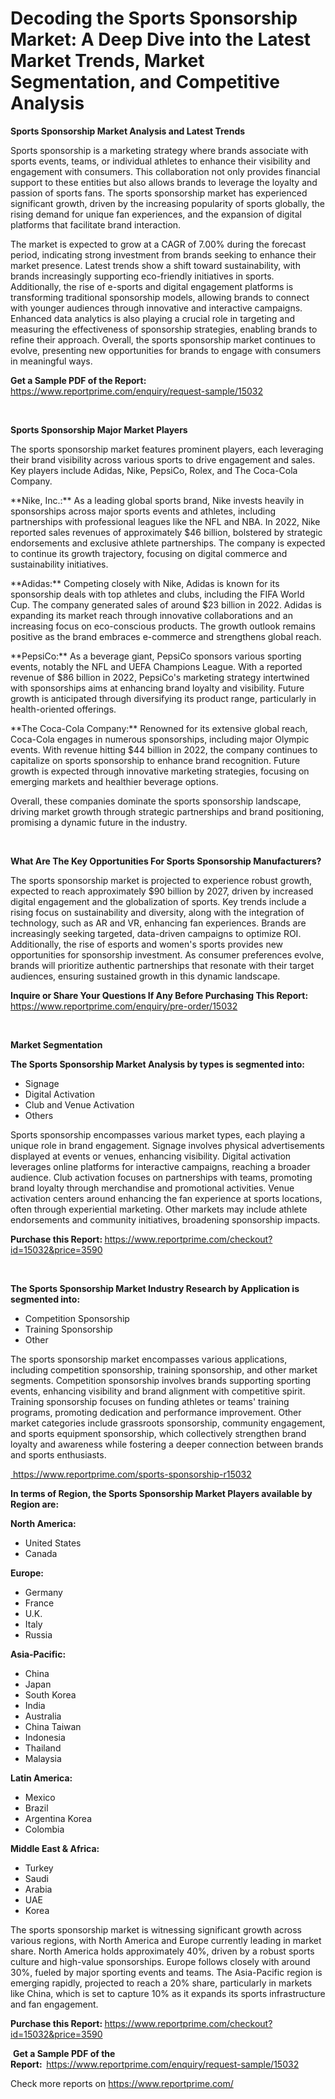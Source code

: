 <p><h1>Decoding the Sports Sponsorship Market: A Deep Dive into the Latest Market Trends, Market Segmentation, and Competitive Analysis</h1></p><p><strong>Sports Sponsorship Market Analysis and Latest Trends</strong></p>
<p><p>Sports sponsorship is a marketing strategy where brands associate with sports events, teams, or individual athletes to enhance their visibility and engagement with consumers. This collaboration not only provides financial support to these entities but also allows brands to leverage the loyalty and passion of sports fans. The sports sponsorship market has experienced significant growth, driven by the increasing popularity of sports globally, the rising demand for unique fan experiences, and the expansion of digital platforms that facilitate brand interaction.</p><p>The market is expected to grow at a CAGR of 7.00% during the forecast period, indicating strong investment from brands seeking to enhance their market presence. Latest trends show a shift toward sustainability, with brands increasingly supporting eco-friendly initiatives in sports. Additionally, the rise of e-sports and digital engagement platforms is transforming traditional sponsorship models, allowing brands to connect with younger audiences through innovative and interactive campaigns. Enhanced data analytics is also playing a crucial role in targeting and measuring the effectiveness of sponsorship strategies, enabling brands to refine their approach. Overall, the sports sponsorship market continues to evolve, presenting new opportunities for brands to engage with consumers in meaningful ways.</p></p>
<p><strong>Get a Sample PDF of the Report:&nbsp;</strong> <a href="https://www.reportprime.com/enquiry/request-sample/15032?utm_campaign=2268&utm_medium=2&utm_source=Github&utm_content=ia&utm_term=20032025&utm_id=sports-sponsorship">https://www.reportprime.com/enquiry/request-sample/15032</a></p>
<p>&nbsp;</p>
<p><strong>Sports Sponsorship Major Market Players</strong></p>
<p><p>The sports sponsorship market features prominent players, each leveraging their brand visibility across various sports to drive engagement and sales. Key players include Adidas, Nike, PepsiCo, Rolex, and The Coca-Cola Company.</p><p>**Nike, Inc.:** As a leading global sports brand, Nike invests heavily in sponsorships across major sports events and athletes, including partnerships with professional leagues like the NFL and NBA. In 2022, Nike reported sales revenues of approximately $46 billion, bolstered by strategic endorsements and exclusive athlete partnerships. The company is expected to continue its growth trajectory, focusing on digital commerce and sustainability initiatives.</p><p>**Adidas:** Competing closely with Nike, Adidas is known for its sponsorship deals with top athletes and clubs, including the FIFA World Cup. The company generated sales of around $23 billion in 2022. Adidas is expanding its market reach through innovative collaborations and an increasing focus on eco-conscious products. The growth outlook remains positive as the brand embraces e-commerce and strengthens global reach.</p><p>**PepsiCo:** As a beverage giant, PepsiCo sponsors various sporting events, notably the NFL and UEFA Champions League. With a reported revenue of $86 billion in 2022, PepsiCo's marketing strategy intertwined with sponsorships aims at enhancing brand loyalty and visibility. Future growth is anticipated through diversifying its product range, particularly in health-oriented offerings.</p><p>**The Coca-Cola Company:** Renowned for its extensive global reach, Coca-Cola engages in numerous sponsorships, including major Olympic events. With revenue hitting $44 billion in 2022, the company continues to capitalize on sports sponsorship to enhance brand recognition. Future growth is expected through innovative marketing strategies, focusing on emerging markets and healthier beverage options.</p><p>Overall, these companies dominate the sports sponsorship landscape, driving market growth through strategic partnerships and brand positioning, promising a dynamic future in the industry.</p></p>
<p>&nbsp;</p>
<p><strong>What Are The Key Opportunities For Sports Sponsorship Manufacturers?</strong></p>
<p><p>The sports sponsorship market is projected to experience robust growth, expected to reach approximately $90 billion by 2027, driven by increased digital engagement and the globalization of sports. Key trends include a rising focus on sustainability and diversity, along with the integration of technology, such as AR and VR, enhancing fan experiences. Brands are increasingly seeking targeted, data-driven campaigns to optimize ROI. Additionally, the rise of esports and women's sports provides new opportunities for sponsorship investment. As consumer preferences evolve, brands will prioritize authentic partnerships that resonate with their target audiences, ensuring sustained growth in this dynamic landscape.</p></p>
<p><strong>Inquire or Share Your Questions If Any Before Purchasing This Report:</strong> <a href="https://www.reportprime.com/enquiry/pre-order/15032?utm_campaign=2268&utm_medium=2&utm_source=Github&utm_content=ia&utm_term=20032025&utm_id=sports-sponsorship">https://www.reportprime.com/enquiry/pre-order/15032</a></p>
<p>&nbsp;</p>
<p><strong>Market Segmentation</strong></p>
<p><strong>The Sports Sponsorship Market Analysis by types is segmented into:</strong></p>
<p><ul><li>Signage</li><li>Digital Activation</li><li>Club and Venue Activation</li><li>Others</li></ul></p>
<p><p>Sports sponsorship encompasses various market types, each playing a unique role in brand engagement. Signage involves physical advertisements displayed at events or venues, enhancing visibility. Digital activation leverages online platforms for interactive campaigns, reaching a broader audience. Club activation focuses on partnerships with teams, promoting brand loyalty through merchandise and promotional activities. Venue activation centers around enhancing the fan experience at sports locations, often through experiential marketing. Other markets may include athlete endorsements and community initiatives, broadening sponsorship impacts.</p></p>
<p><strong>Purchase this Report:&nbsp;</strong><a href="https://www.reportprime.com/checkout?id=15032&price=3590&utm_campaign=2268&utm_medium=2&utm_source=Github&utm_content=ia&utm_term=20032025&utm_id=sports-sponsorship">https://www.reportprime.com/checkout?id=15032&price=3590</a></p>
<p>&nbsp;</p>
<p><strong>The Sports Sponsorship Market Industry Research by Application is segmented into:</strong></p>
<p><ul><li>Competition Sponsorship</li><li>Training Sponsorship</li><li>Other</li></ul></p>
<p><p>The sports sponsorship market encompasses various applications, including competition sponsorship, training sponsorship, and other market segments. Competition sponsorship involves brands supporting sporting events, enhancing visibility and brand alignment with competitive spirit. Training sponsorship focuses on funding athletes or teams' training programs, promoting dedication and performance improvement. Other market categories include grassroots sponsorship, community engagement, and sports equipment sponsorship, which collectively strengthen brand loyalty and awareness while fostering a deeper connection between brands and sports enthusiasts.</p></p>
<p><a href="https://www.reportprime.com/sports-sponsorship-r15032?utm_campaign=2268&utm_medium=2&utm_source=Github&utm_content=ia&utm_term=20032025&utm_id=sports-sponsorship">&nbsp;https://www.reportprime.com/sports-sponsorship-r15032</a></p>
<p><strong>In terms of Region, the Sports Sponsorship Market Players available by Region are:</strong></p>
<p>
    <p> <strong> North America: </strong>
        <ul>
            <li>United States</li>
            <li>Canada</li>
        </ul>
        </p> 
    <p> <strong> Europe: </strong>
        <ul>
            <li>Germany</li>
            <li>France</li>
            <li>U.K.</li>
            <li>Italy</li>
            <li>Russia</li>
        </ul>
        </p> 
    <p> <strong> Asia-Pacific: </strong>
        <ul>
            <li>China</li>
            <li>Japan</li>
            <li>South Korea</li>
            <li>India</li>
            <li>Australia</li>
            <li>China Taiwan</li>
            <li>Indonesia</li>
            <li>Thailand</li>
            <li>Malaysia</li>
        </ul>
        </p> 
    <p> <strong> Latin America: </strong>
        <ul>
            <li>Mexico</li>
            <li>Brazil</li>
            <li>Argentina Korea</li>
            <li>Colombia</li>
        </ul>
        </p> 
    <p> <strong> Middle East & Africa: </strong>
        <ul>
            <li>Turkey</li>
            <li>Saudi</li>
            <li>Arabia</li>
            <li>UAE</li>
            <li>Korea</li>
        </ul>
    </p>
    </p>
<p><p>The sports sponsorship market is witnessing significant growth across various regions, with North America and Europe currently leading in market share. North America holds approximately 40%, driven by a robust sports culture and high-value sponsorships. Europe follows closely with around 30%, fueled by major sporting events and teams. The Asia-Pacific region is emerging rapidly, projected to reach a 20% share, particularly in markets like China, which is set to capture 10% as it expands its sports infrastructure and fan engagement.</p></p>
<p><strong>Purchase this Report: </strong><a href="https://www.reportprime.com/checkout?id=15032&price=3590&utm_campaign=2268&utm_medium=2&utm_source=Github&utm_content=ia&utm_term=20032025&utm_id=sports-sponsorship">https://www.reportprime.com/checkout?id=15032&price=3590</a></p>
<p>&nbsp;<strong>Get a Sample PDF of the Report:&nbsp;&nbsp;</strong><a href="https://www.reportprime.com/enquiry/request-sample/15032?utm_campaign=2268&utm_medium=2&utm_source=Github&utm_content=ia&utm_term=20032025&utm_id=sports-sponsorship">https://www.reportprime.com/enquiry/request-sample/15032</a></p>
<p><strong></strong></p>
<p>Check more reports on <a href="https://www.reportprime.com/?utm_campaign=2268&utm_medium=2&utm_source=Github&utm_content=ia&utm_term=20032025&utm_id=sports-sponsorship">https://www.reportprime.com/</a></p>